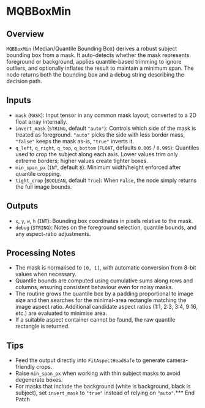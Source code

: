 # MQBBoxMin

## Overview
`MQBBoxMin` (Median/Quantile Bounding Box) derives a robust subject bounding box from a mask. It auto-detects whether the mask represents foreground or background, applies quantile-based trimming to ignore outliers, and optionally inflates the result to maintain a minimum span. The node returns both the bounding box and a debug string describing the decision path.

## Inputs
- `mask` (`MASK`): Input tensor in any common mask layout; converted to a 2D float array internally.
- `invert_mask` (`STRING`, default `"auto"`): Controls which side of the mask is treated as foreground. `"auto"` picks the side with less border mass, `"false"` keeps the mask as-is, `"true"` inverts it.
- `q_left`, `q_right`, `q_top`, `q_bottom` (`FLOAT`, defaults `0.005` / `0.995`): Quantiles used to crop the subject along each axis. Lower values trim only extreme borders; higher values create tighter boxes.
- `min_span_px` (`INT`, default `8`): Minimum width/height enforced after quantile cropping.
- `tight_crop` (`BOOLEAN`, default `True`): When `False`, the node simply returns the full image bounds.

## Outputs
- `x`, `y`, `w`, `h` (`INT`): Bounding box coordinates in pixels relative to the mask.
- `debug` (`STRING`): Notes on the foreground selection, quantile bounds, and any aspect-ratio adjustments.

## Processing Notes
- The mask is normalised to `[0, 1]`, with automatic conversion from 8-bit values when necessary.
- Quantile bounds are computed using cumulative sums along rows and columns, ensuring consistent behaviour even for noisy masks.
- The routine grows the quantile box by a padding proportional to image size and then searches for the minimal-area rectangle matching the image aspect ratio. Additional candidate aspect ratios (1:1, 2:3, 3:4, 9:16, etc.) are evaluated to minimise area.
- If a suitable aspect container cannot be found, the raw quantile rectangle is returned.

## Tips
- Feed the output directly into `FitAspectHeadSafe` to generate camera-friendly crops.
- Raise `min_span_px` when working with thin subject masks to avoid degenerate boxes.
- For masks that include the background (white is background, black is subject), set `invert_mask` to `"true"` instead of relying on `"auto"`.*** End Patch
